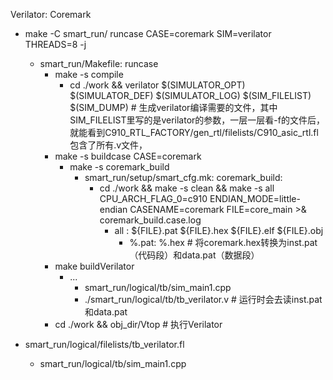 Verilator: Coremark

* make -C smart_run/ runcase CASE=coremark SIM=verilator THREADS=8 -j
  * smart_run/Makefile: runcase
    * make -s compile
      * cd ./work && verilator $(SIMULATOR_OPT) $(SIMULATOR_DEF) $(SIMULATOR_LOG) $(SIM_FILELIST) $(SIM_DUMP) # 生成verilator编译需要的文件，其中SIM_FILELIST里写的是verilator的参数，一层一层看-f的文件后，就能看到C910_RTL_FACTORY/gen_rtl/filelists/C910_asic_rtl.fl包含了所有.v文件，
    * make -s buildcase CASE=coremark
      * make -s coremark_build
        * smart_run/setup/smart_cfg.mk: coremark_build:
          * cd ./work && make -s clean && make -s all CPU_ARCH_FLAG_0=c910  ENDIAN_MODE=little-endian CASENAME=coremark FILE=core_main >& coremark_build.case.log 
            * all : ${FILE}.pat ${FILE}.hex ${FILE}.elf ${FILE}.obj
              * %.pat: %.hex # 将coremark.hex转换为inst.pat（代码段）和data.pat（数据段）
    * make buildVerilator
      * ...
        * smart_run/logical/tb/sim_main1.cpp
        * ./smart_run/logical/tb/tb_verilator.v # 运行时会去读inst.pat和data.pat
    * cd ./work && obj_dir/Vtop # 执行Verilator


* smart_run/logical/filelists/tb_verilator.fl
  * smart_run/logical/tb/sim_main1.cpp
